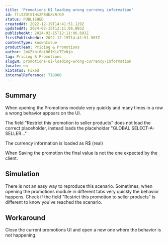 ```yaml
---
title: 'Promotions UI loading wrong currency information'
id: 7liSZOtS1Hs2P84bXzRrG9
status: PUBLISHED
createdAt: 2022-12-19T14:41:51.129Z
updatedAt: 2024-02-15T12:11:06.893Z
publishedAt: 2024-02-15T12:11:06.893Z
firstPublishedAt: 2022-12-19T14:41:51.903Z
contentType: knownIssue
productTeam: Pricing & Promotions
author: 2mXZkbi0oi061KicTExNjo
tag: Pricing & Promotions
slugEN: promotions-ui-loading-wrong-currency-information
locale: en
kiStatus: Fixed
internalReference: 718908
---
```


## Summary


When opening the Promotions module very quickly and many times in a row a wrong behavior appears on the UI.

The field "Restrict this promotion to seller products" does not load the correct placeholder, instead loads the placeholder "GLOBAL SELECT-A-SELLER..."

The currency information is loaded as R$ (real)

When Saving the promotion the final value is not the one expected by the client.


##

## Simulation


There is not an easy way to reproduce this scenario. Sometimes, when opening the promotions module in different tabs very quickly the behavior happens.
Check if the field "Restrict this promotion to seller products" is different to know you've reached the scenario.


##

## Workaround


Close the current promotions UI and open a new one where the behavior is not happening.





